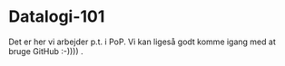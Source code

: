 # Datalogi-101
Det er her vi arbejder p.t. i PoP. 
Vi kan ligeså godt komme igang med at bruge GitHub :-)))) .
